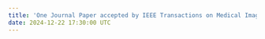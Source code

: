```yaml
---
title: 'One Journal Paper accepted by IEEE Transactions on Medical Imaging <span class="badge badge-info">JCR Q1</span>'
date: 2024-12-22 17:30:00 UTC
---
```

